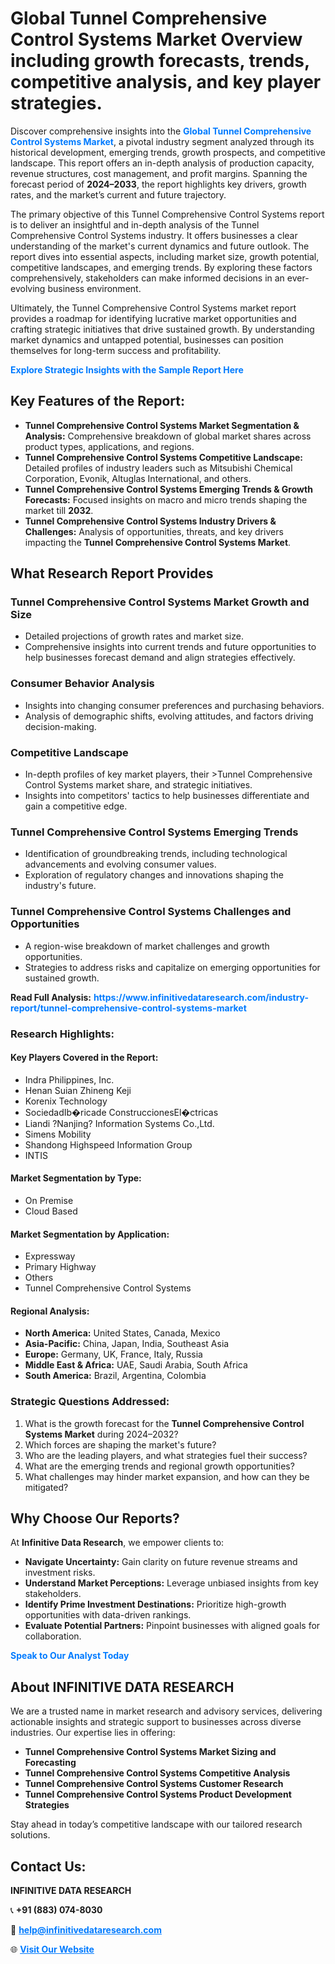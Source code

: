 <h1>Global Tunnel Comprehensive Control Systems Market Overview including growth forecasts, trends, competitive analysis, and key player strategies.</h1>
<p>
Discover comprehensive insights into the 
<a href="https://www.infinitivedataresearch.com/industry-report/tunnel-comprehensive-control-systems-market" rel="dofollow" style="color: #007BFF; text-decoration: none;"><strong>Global Tunnel Comprehensive Control Systems Market</strong></a>, a pivotal industry segment analyzed through its historical development, emerging trends, growth prospects, and competitive landscape. This report offers an in-depth analysis of production capacity, revenue structures, cost management, and profit margins. Spanning the forecast period of <strong>2024–2033</strong>, the report highlights key drivers, growth rates, and the market’s current and future trajectory.
</p>
<p>
The primary objective of this Tunnel Comprehensive Control Systems report is to deliver an insightful and in-depth analysis of the Tunnel Comprehensive Control Systems industry. It offers businesses a clear understanding of the market's current dynamics and future outlook. The report dives into essential aspects, including market size, growth potential, competitive landscapes, and emerging trends. By exploring these factors comprehensively, stakeholders can make informed decisions in an ever-evolving business environment.
</p>
<p>
Ultimately, the Tunnel Comprehensive Control Systems market report provides a roadmap for identifying lucrative market opportunities and crafting strategic initiatives that drive sustained growth. By understanding market dynamics and untapped potential, businesses can position themselves for long-term success and profitability.
</p>
<p>
<a href="https://www.infinitivedataresearch.com/request-sample/reportId=107819" style="color: #007BFF; text-decoration: none;"><strong>Explore Strategic Insights with the Sample Report Here</strong></a>
</p>

<h2>Key Features of the Report:</h2>
<ul>
<li><strong>Tunnel Comprehensive Control Systems Market Segmentation & Analysis:</strong> Comprehensive breakdown of global market shares across product types, applications, and regions.</li>
<li><strong>Tunnel Comprehensive Control Systems Competitive Landscape:</strong> Detailed profiles of industry leaders such as Mitsubishi Chemical Corporation, Evonik, Altuglas International, and others.</li>
<li><strong>Tunnel Comprehensive Control Systems Emerging Trends & Growth Forecasts:</strong> Focused insights on macro and micro trends shaping the market till <strong>2032</strong>.</li>
<li><strong>Tunnel Comprehensive Control Systems Industry Drivers & Challenges:</strong> Analysis of opportunities, threats, and key drivers impacting the <strong>Tunnel Comprehensive Control Systems Market</strong>.</li>
</ul>

<h2>What Research Report Provides</h2>
<h3>Tunnel Comprehensive Control Systems Market Growth and Size</h3>
<ul>
<li>Detailed projections of growth rates and market size.</li>
<li>Comprehensive insights into current trends and future opportunities to help businesses forecast demand and align strategies effectively.</li>
</ul>

<h3>Consumer Behavior Analysis</h3>
<ul>
<li>Insights into changing consumer preferences and purchasing behaviors.</li>
<li>Analysis of demographic shifts, evolving attitudes, and factors driving decision-making.</li>
</ul>

<h3>Competitive Landscape</h3>
<ul>
<li>In-depth profiles of key market players, their >Tunnel Comprehensive Control Systems market share, and strategic initiatives.</li>
<li>Insights into competitors' tactics to help businesses differentiate and gain a competitive edge.</li>
</ul>

<h3>Tunnel Comprehensive Control Systems Emerging Trends</h3>
<ul>
<li>Identification of groundbreaking trends, including technological advancements and evolving consumer values.</li>
<li>Exploration of regulatory changes and innovations shaping the industry's future.</li>
</ul>

<h3>Tunnel Comprehensive Control Systems Challenges and Opportunities</h3>
<ul>
<li>A region-wise breakdown of market challenges and growth opportunities.</li>
<li>Strategies to address risks and capitalize on emerging opportunities for sustained growth.</li>
</ul>
<p><strong>Read Full Analysis:</strong> <a href="https://www.infinitivedataresearch.com/industry-report/tunnel-comprehensive-control-systems-market" rel="dofollow" style="color: #007BFF; text-decoration: none;"><strong>https://www.infinitivedataresearch.com/industry-report/tunnel-comprehensive-control-systems-market</strong></a></p>
<h3>Research Highlights:</h3>
<h4>Key Players Covered in the Report:</h4>
<ul><li>Indra Philippines, Inc.</li><li>Henan Suian Zhineng Keji</li><li>Korenix Technology</li><li>SociedadIb�ricade ConstruccionesEl�ctricas</li><li>Liandi ?Nanjing? Information Systems Co.,Ltd.</li><li>Simens Mobility</li><li>Shandong Highspeed Information Group</li><li>INTIS</li></ul>
<h4>Market Segmentation by Type:</h4>
<ul><li>On Premise</li><li>Cloud Based</li></ul>
<h4>Market Segmentation by Application:</h4>
<ul><li>Expressway</li><li>Primary Highway</li><li>Others</li><li>Tunnel Comprehensive Control Systems</li></ul>

<h4>Regional Analysis:</h4>
<ul>
<li><strong>North America:</strong> United States, Canada, Mexico</li>
<li><strong>Asia-Pacific:</strong> China, Japan, India, Southeast Asia</li>
<li><strong>Europe:</strong> Germany, UK, France, Italy, Russia</li>
<li><strong>Middle East & Africa:</strong> UAE, Saudi Arabia, South Africa</li>
<li><strong>South America:</strong> Brazil, Argentina, Colombia</li>
</ul>

<h3>Strategic Questions Addressed:</h3>
<ol>
<li>What is the growth forecast for the <strong>Tunnel Comprehensive Control Systems Market</strong> during 2024–2032?</li>
<li>Which forces are shaping the market's future?</li>
<li>Who are the leading players, and what strategies fuel their success?</li>
<li>What are the emerging trends and regional growth opportunities?</li>
<li>What challenges may hinder market expansion, and how can they be mitigated?</li>
</ol>

<h2>Why Choose Our Reports?</h2>
<p>At <strong>Infinitive Data Research</strong>, we empower clients to:</p>
<ul>
<li><strong>Navigate Uncertainty:</strong> Gain clarity on future revenue streams and investment risks.</li>
<li><strong>Understand Market Perceptions:</strong> Leverage unbiased insights from key stakeholders.</li>
<li><strong>Identify Prime Investment Destinations:</strong> Prioritize high-growth opportunities with data-driven rankings.</li>
<li><strong>Evaluate Potential Partners:</strong> Pinpoint businesses with aligned goals for collaboration.</li>
</ul>
<p><a href="https://www.infinitivedataresearch.com/industry-report/tunnel-comprehensive-control-systems-market" rel="dofollow" style="color: #007BFF; text-decoration: none;"><strong>Speak to Our Analyst Today</strong></a></p>

<h2>About INFINITIVE DATA RESEARCH</h2>
<p>We are a trusted name in market research and advisory services, delivering actionable insights and strategic support to businesses across diverse industries. Our expertise lies in offering:</p>
<ul>
<li><strong>Tunnel Comprehensive Control Systems Market Sizing and Forecasting</strong></li>
<li><strong>Tunnel Comprehensive Control Systems Competitive Analysis</strong></li>
<li><strong>Tunnel Comprehensive Control Systems Customer Research</strong></li>
<li><strong>Tunnel Comprehensive Control Systems Product Development Strategies</strong></li>
</ul>
<p>Stay ahead in today’s competitive landscape with our tailored research solutions.</p>

<h2>Contact Us:</h2>
<p><strong>INFINITIVE DATA RESEARCH</strong></p>
<p>📞 <strong>+91 (883) 074-8030</strong></p>
<p>📧 <strong><a href="mailto:help@infinitivedataresearch.com" style="color: #007BFF;">help@infinitivedataresearch.com</a></strong></p>
<p>🌐 <strong><a href="https://www.infinitivedataresearch.com" rel="dofollow" style="color: #007BFF;">Visit Our Website</a></strong></p>